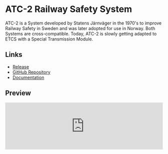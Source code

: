 # ATC-2 Railway Safety System

ATC-2 is a System developed by Statens Järnväger in the 1970's to improve Railway Safety in Sweden and was later adopted for use in Norway. Both Systems are cross-compatible. Today, ATC-2 is slowly getting adapted to ETCS with a Special Transmission Module.

## Links

- [Release](https://github.com/Evolinox/TSW_ATC2/releases)
- [GitHub Repository](https://github.com/Evolinox/TSW_ATC2)
- [Documentation](https://github.com/Evolinox/TSW_ATC2_Documentation)

## Preview

<div class="video-container">
    <iframe class="video-iframe" width="100%" src="https://www.youtube.com/embed/abWvIbNCzGk?si=EfIEz6dwMPTBaKfu" title="YouTube video player" frameborder="0" allow="accelerometer; autoplay; clipboard-write; encrypted-media; gyroscope; picture-in-picture; web-share" allowfullscreen></iframe>
</div>